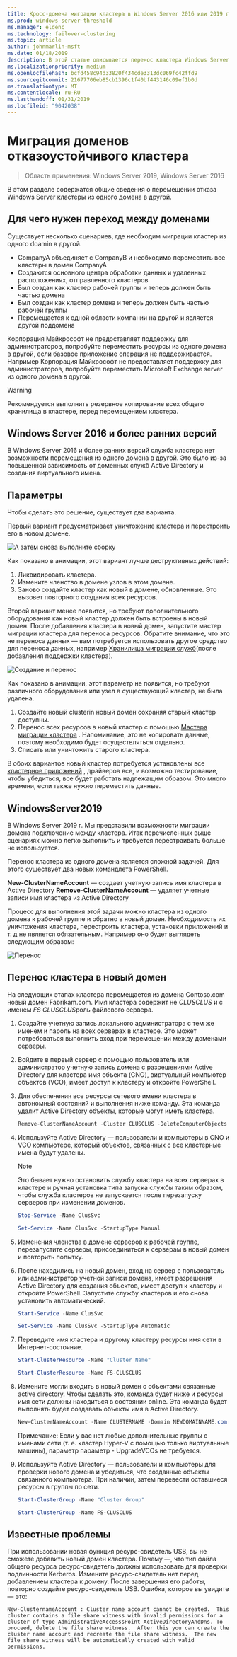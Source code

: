 ```yaml
---
title: Кросс-домена миграции кластера в Windows Server 2016 или 2019 г.
ms.prod: windows-server-threshold
ms.manager: eldenc
ms.technology: failover-clustering
ms.topic: article
author: johnmarlin-msft
ms.date: 01/18/2019
description: В этой статье описывается перенос кластера Windows Server 2019 из одного домена в другой
ms.localizationpriority: medium
ms.openlocfilehash: bcfd458c94d33820f434cde3313dc069fc42ffd9
ms.sourcegitcommit: 21677706eb85cb1396c1f40bf443146c09ef1b0d
ms.translationtype: MT
ms.contentlocale: ru-RU
ms.lasthandoff: 01/31/2019
ms.locfileid: "9042038"
---
```

# Миграция доменов отказоустойчивого кластера

> Область применения: Windows Server 2019, Windows Server 2016

В этом разделе содержатся общие сведения о перемещении отказа Windows Server кластеры из одного домена в другой.

## Для чего нужен переход между доменами

Существует несколько сценариев, где необходим миграции кластер из одного doamin в другой.

- CompanyA объединяет с CompanyB и необходимо переместить все кластеры в домен CompanyA
- Создаются основного центра обработки данных и удаленных расположениях, отправленного кластеров
- Был создан как кластер рабочей группы и теперь должен быть частью домена
- Был создан как кластер домена и теперь должен быть частью рабочей группы
- Перемещается к одной области компании на другой и является другой поддомена

Корпорация Майкрософт не предоставляет поддержку для администраторов, попробуйте переместить ресурсы из одного домена в другой, если базовое приложение операция не поддерживается. Например Корпорация Майкрософт не предоставляет поддержку для администраторов, попробуйте переместить Microsoft Exchange server из одного домена в другой.

   > [!WARNING]
   > Рекомендуется выполнить резервное копирование всех общего хранилища в кластере, перед перемещением кластера.

## Windows Server 2016 и более ранних версий

В Windows Server 2016 и более ранних версий служба кластера нет возможности перемещения из одного домена в другой.  Это было из-за повышенной зависимость от доменных служб Active Directory и создания виртуального имена.   

## Параметры

Чтобы сделать это решение, существует два варианта.

Первый вариант предусматривает уничтожение кластера и перестроить его в новом домене.

![А затем снова выполните сборку](media\Cross-Domain-Cluster-Migration\Cross-Cluster-Domain-Migration-1.gif)

Как показано в анимации, этот вариант лучше деструктивных действий:

1. Ликвидировать кластера.
2. Измените членство в домене узлов в этом домене.
3. Заново создайте кластер как новый в домене, обновленные.  Это вызовет повторного создания всех ресурсов.

Второй вариант менее появится, но требуют дополнительного оборудования как новый кластер должен быть встроены в новый домен.  После добавления кластера в новый домен, запустите мастер миграции кластера для переноса ресурсов. Обратите внимание, что это не переноса данных — вам потребуется использовать другое средство для переноса данных, например [Хранилища миграции служб](../storage/storage-migration-service/overview.md)(после добавления поддержки кластера).

![Создание и перенос](media\Cross-Domain-Cluster-Migration\Cross-Cluster-Domain-Migration-2.gif)

Как показано в анимации, этот параметр не появится, но требуют различного оборудования или узел в существующий кластер, не была удалена.

1. Создайте новый clusterin новый домен сохраняя старый кластер доступны.
2. Перенос всех ресурсов в новый кластер с помощью [Мастера миграции кластера](https://docs.microsoft.com/en-us/previous-versions/windows/it-pro/windows-server-2008-R2-and-2008/cc754481(v=ws.10)) . Напоминание, это не копировать данные, поэтому необходимо будет осуществляться отдельно.
3. Списать или уничтожить старого кластера.

В обоих вариантов новый кластер потребуется установлены все [кластерное приложений](https://technet.microsoft.com/aa369082(v=vs.90)) , драйверов все, и возможно тестирование, чтобы убедиться, все будет работать надлежащим образом.  Это много времени, если также нужно переместить данные.

## WindowsServer2019

В Windows Server 2019 г. Мы представили возможности миграции домена подключение между кластера.  Итак перечисленных выше сценариях можно легко выполнить и требуется перестраивать больше не используется.  

Перенос кластера из одного домена является сложной задачей. Для этого существует два новых командлета PowerShell.

**New-ClusterNameAccount** — создает учетную запись имя кластера в Active Directory **Remove-ClusterNameAccount** — удаляет учетные записи имя кластера из Active Directory

Процесс для выполнения этой задачи можно кластера из одного домена к рабочей группе и обратно в новый домен.  Необходимость их уничтожения кластера, перестроить кластера, установки приложений и т. д не является обязательным. Например оно будет выглядеть следующим образом:

![Перенос](media\Cross-Domain-Cluster-Migration\Cross-Cluster-Domain-Migration-3.gif)

## Перенос кластера в новый домен

На следующих этапах кластера перемещается из домена Contoso.com новый домен Fabrikam.com.  Имя кластера содержит не *CLUSCLUS* и с именем *FS CLUSCLUS*роль файлового сервера.

1. Создайте учетную запись локального администратора с тем же именем и пароль на всех серверах в кластере.  Это может потребоваться выполнить вход при перемещении между доменами серверы.
2. Войдите в первый сервер с помощью пользователь или администратор учетную запись домена с разрешениями Active Directory для кластера имя объекта (CNO), виртуальный компьютер объектов (VCO), имеет доступ к кластеру и откройте PowerShell.
3. Для обеспечения все ресурсы сетевого имени кластера в автономный состояний и выполнения ниже команду.  Эта команда удалит Active Directory объекты, которые могут иметь кластера.

   ```PowerShell
   Remove-ClusterNameAccount -Cluster CLUSCLUS -DeleteComputerObjects
   ```
4. Используйте Active Directory — пользователи и компьютеры в CNO и VCO компьютере, который объектов, связанных с все кластерные имена будут удалены.

   > [!NOTE]
   > Это бывает нужно остановить службу кластера на всех серверах в кластере и ручная установка типа запуска службы таким образом, чтобы служба кластеров не запускается после перезапуску серверов при изменении доменов.

   ```PowerShell
   Stop-Service -Name ClusSvc

   Set-Service -Name ClusSvc -StartupType Manual
   ```

5. Изменения членства в домене серверов к рабочей группе, перезапустите серверы, присоединиться к серверам в новый домен и повторить попытку.
6. После находились на новый домен, вход на сервер с пользователь или администратор учетной записи домена, имеет разрешения Active Directory для создания объектов, имеет доступ к кластеру и откройте PowerShell. Запустите службу кластеров и его снова установить автоматический.

   ```PowerShell
   Start-Service -Name ClusSvc

   Set-Service -Name ClusSvc -StartupType Automatic
   ```
7. Переведите имя кластера и другому кластеру ресурсы имя сети в Интернет-состояние.

   ```PowerShell
   Start-ClusterResource -Name "Cluster Name"

   Start-ClusterResource -Name FS-CLUSCLUS
   ```

8. Измените могли входить в новый домен с объектами связанные active directory. Чтобы сделать это, команда будет ниже и ресурсы имя сети должны находиться в состоянии online.  Эта команда будет выполнять будет создавать объекты имя в Active Directory.

   ```PowerShell
   New-ClusterNameAccount -Name CLUSTERNAME -Domain NEWDOMAINNAME.com -UpgradeVCOs
   ```

    Примечание: Если у вас нет любые дополнительные группы с именами сети (т. е. кластер Hyper-V с помощью только виртуальные машины), параметр параметр - UpgradeVCOs не требуется.

9. Используйте Active Directory — пользователи и компьютеры для проверки нового домена и убедиться, что созданные объекты связанного компьютера. При наличии, затем перевести оставшиеся ресурсы в группы по сети.

   ```PowerShell
   Start-ClusterGroup -Name "Cluster Group"

   Start-ClusterGroup -Name FS-CLUSCLUS
   ```

## Известные проблемы

При использовании новая функция ресурс-свидетель USB, вы не сможете добавить новый домен кластера.  Почему —, что тип файла общего ресурса ресурс-свидетель должны использовать для проверки подлинности Kerberos.  Измените ресурс-свидетель нет перед добавлением кластера к домену.  После завершения его работы, повторно создайте ресурс-свидетель USB.  Ошибка, которое вы увидите — это:

```
New-ClusternameAccount : Cluster name account cannot be created.  This cluster contains a file share witness with invalid permissions for a cluster of type AdministrativeAccesssPoint ActiveDirectoryAndDns. To proceed, delete the file share witness.  After this you can create the cluster name account and recreate the file share witness.  The new file share witness will be automatically created with valid permissions.
```

